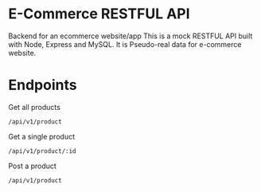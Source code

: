 # E-Commerce RESTFUL API
Backend for an ecommerce website/app
This is a mock RESTFUL API built with Node, Express and MySQL. It is Pseudo-real data for e-commerce website. 


# Endpoints

Get all products
```
/api/v1/product
```

Get a single product
```
/api/v1/product/:id
```

Post a product
```
/api/v1/product
```
